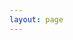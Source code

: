```yaml
---
layout: page
---
```

<script setup>
import {
  VPTeamPage,
  VPTeamPageTitle,
  VPTeamMembers,
  VPTeamPageSection
} from 'vitepress/theme'

import { members, contributors } from '../static/members'
</script>

<VPTeamPage>
  <VPTeamPageTitle>
    <template #title>
      Our Team
    </template>
    <template #lead>
      The development of EyeTrackVR is guided by an international
      team, some of whom have chosen to be featured below.<br>
        <br>
      EyeTrackVR developers are a group of people who are passionate about the field of augmented and virtual reality.
    </template>
  </VPTeamPageTitle>
  <VPTeamMembers
    size="medium"
    :members="members"
  />
  <VPTeamPageSection>
    <template #title>Contributors</template>
    <template #lead>Those who have actively contributed to development.<br> Community Support</template>
    <template #members>
      <VPTeamMembers size="small" :members="contributors" />
    </template>
  </VPTeamPageSection>
  <VPTeamPageSection>
    <template #title>Philosophy</template>
    <template #lead>
        The <a class="custom-links" href="/intro" target="_blank">guides</a> on this website include some of our teams own notes (not all of them are polished) that we disclose for other people to use.<br>
        <br>
        Here, we hope you may find something useful to you.<br>
        <br>
        We advocate the <a class="custom-links" href="https://en.wikipedia.org/wiki/Open-source_model" target="_blank">Open Source model</a>.<br>
        <br>
        This is why we strive to make our work open to other people for consultation, replication and reuse.
    </template>
  </VPTeamPageSection>
</VPTeamPage>
